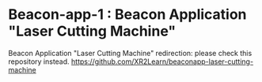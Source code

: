 # Beacon-app-1 : Beacon Application "Laser Cutting Machine"
Beacon Application "Laser Cutting Machine" redirection: please check this repository instead. https://github.com/XR2Learn/beaconapp-laser-cutting-machine
